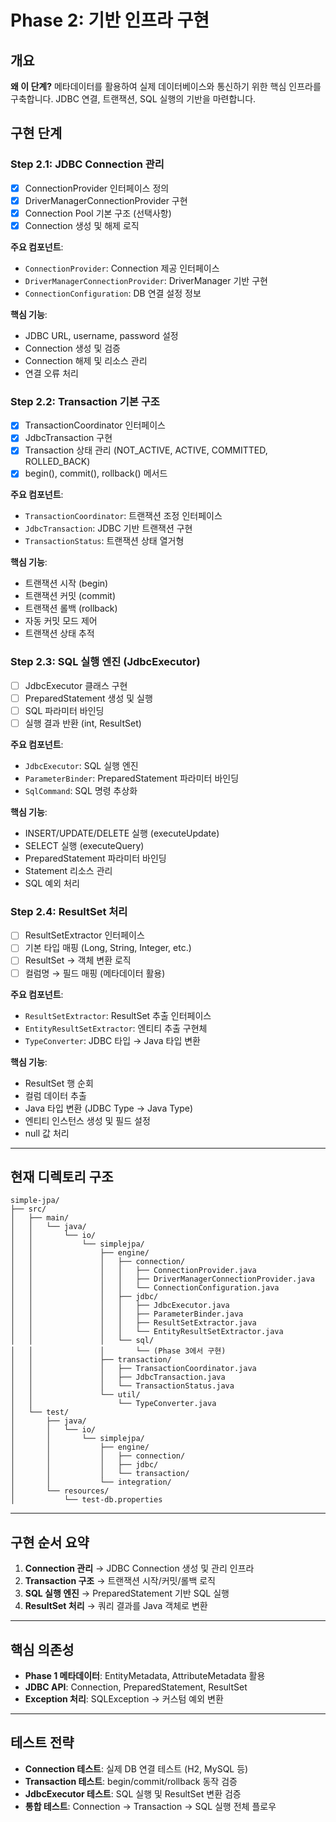 # Phase 2: 기반 인프라 구현

## 개요
**왜 이 단계?** 메타데이터를 활용하여 실제 데이터베이스와 통신하기 위한 핵심 인프라를 구축합니다. JDBC 연결, 트랜잭션, SQL 실행의 기반을 마련합니다.

## 구현 단계

### Step 2.1: JDBC Connection 관리
- [x] ConnectionProvider 인터페이스 정의
- [x] DriverManagerConnectionProvider 구현
- [x] Connection Pool 기본 구조 (선택사항)
- [x] Connection 생성 및 해제 로직

**주요 컴포넌트**:
- `ConnectionProvider`: Connection 제공 인터페이스
- `DriverManagerConnectionProvider`: DriverManager 기반 구현
- `ConnectionConfiguration`: DB 연결 설정 정보

**핵심 기능**:
- JDBC URL, username, password 설정
- Connection 생성 및 검증
- Connection 해제 및 리소스 관리
- 연결 오류 처리

### Step 2.2: Transaction 기본 구조
- [x] TransactionCoordinator 인터페이스
- [x] JdbcTransaction 구현
- [x] Transaction 상태 관리 (NOT_ACTIVE, ACTIVE, COMMITTED, ROLLED_BACK)
- [x] begin(), commit(), rollback() 메서드

**주요 컴포넌트**:
- `TransactionCoordinator`: 트랜잭션 조정 인터페이스
- `JdbcTransaction`: JDBC 기반 트랜잭션 구현
- `TransactionStatus`: 트랜잭션 상태 열거형

**핵심 기능**:
- 트랜잭션 시작 (begin)
- 트랜잭션 커밋 (commit)
- 트랜잭션 롤백 (rollback)
- 자동 커밋 모드 제어
- 트랜잭션 상태 추적

### Step 2.3: SQL 실행 엔진 (JdbcExecutor)
- [ ] JdbcExecutor 클래스 구현
- [ ] PreparedStatement 생성 및 실행
- [ ] SQL 파라미터 바인딩
- [ ] 실행 결과 반환 (int, ResultSet)

**주요 컴포넌트**:
- `JdbcExecutor`: SQL 실행 엔진
- `ParameterBinder`: PreparedStatement 파라미터 바인딩
- `SqlCommand`: SQL 명령 추상화

**핵심 기능**:
- INSERT/UPDATE/DELETE 실행 (executeUpdate)
- SELECT 실행 (executeQuery)
- PreparedStatement 파라미터 바인딩
- Statement 리소스 관리
- SQL 예외 처리

### Step 2.4: ResultSet 처리
- [ ] ResultSetExtractor 인터페이스
- [ ] 기본 타입 매핑 (Long, String, Integer, etc.)
- [ ] ResultSet → 객체 변환 로직
- [ ] 컬럼명 → 필드 매핑 (메타데이터 활용)

**주요 컴포넌트**:
- `ResultSetExtractor`: ResultSet 추출 인터페이스
- `EntityResultSetExtractor`: 엔티티 추출 구현체
- `TypeConverter`: JDBC 타입 → Java 타입 변환

**핵심 기능**:
- ResultSet 행 순회
- 컬럼 데이터 추출
- Java 타입 변환 (JDBC Type → Java Type)
- 엔티티 인스턴스 생성 및 필드 설정
- null 값 처리

---

## 현재 디렉토리 구조

```
simple-jpa/
├── src/
│   ├── main/
│   │   └── java/
│   │       └── io/
│   │           └── simplejpa/
│   │               ├── engine/
│   │               │   ├── connection/
│   │               │   │   ├── ConnectionProvider.java
│   │               │   │   ├── DriverManagerConnectionProvider.java
│   │               │   │   └── ConnectionConfiguration.java
│   │               │   ├── jdbc/
│   │               │   │   ├── JdbcExecutor.java
│   │               │   │   ├── ParameterBinder.java
│   │               │   │   ├── ResultSetExtractor.java
│   │               │   │   └── EntityResultSetExtractor.java
│   │               │   └── sql/
│   │               │       └── (Phase 3에서 구현)
│   │               ├── transaction/
│   │               │   ├── TransactionCoordinator.java
│   │               │   ├── JdbcTransaction.java
│   │               │   └── TransactionStatus.java
│   │               └── util/
│   │                   └── TypeConverter.java
│   └── test/
│       ├── java/
│       │   └── io/
│       │       └── simplejpa/
│       │           ├── engine/
│       │           │   ├── connection/
│       │           │   ├── jdbc/
│       │           │   └── transaction/
│       │           └── integration/
│       └── resources/
│           └── test-db.properties
```

---

## 구현 순서 요약

1. **Connection 관리** → JDBC Connection 생성 및 관리 인프라
2. **Transaction 구조** → 트랜잭션 시작/커밋/롤백 로직
3. **SQL 실행 엔진** → PreparedStatement 기반 SQL 실행
4. **ResultSet 처리** → 쿼리 결과를 Java 객체로 변환

---

## 핵심 의존성

- **Phase 1 메타데이터**: EntityMetadata, AttributeMetadata 활용
- **JDBC API**: Connection, PreparedStatement, ResultSet
- **Exception 처리**: SQLException → 커스텀 예외 변환

---

## 테스트 전략

- **Connection 테스트**: 실제 DB 연결 테스트 (H2, MySQL 등)
- **Transaction 테스트**: begin/commit/rollback 동작 검증
- **JdbcExecutor 테스트**: SQL 실행 및 ResultSet 변환 검증
- **통합 테스트**: Connection → Transaction → SQL 실행 전체 플로우
